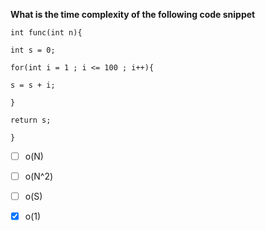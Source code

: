 **What is the time complexity of the following code snippet**

```
int func(int n){

int s = 0;

for(int i = 1 ; i <= 100 ; i++){

s = s + i;

}

return s;

}
````

- [ ] o(N)
- [ ] o(N^2)
- [ ] o(S)
- [X] o(1)

